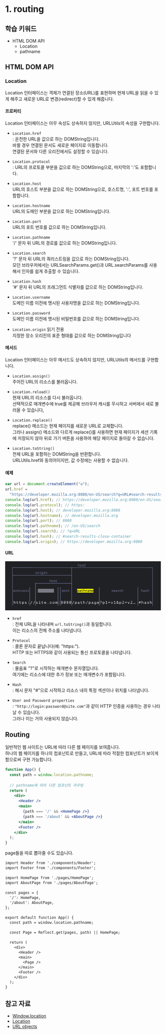 # 1. routing

## 학습 키워드

- HTML DOM API
  - Location
  - pathname

## HTML DOM API

### Location

Location 인터페이스는 객체가 연결된 장소(URL)를 표현하며 현재 URL을 읽을 수 있게 해주고 새로운 URL로 변경(redirect)할 수 있게 해줍니다.

#### 프로퍼티

Location 인터페이스는 아무 속성도 상속하지 않지만, URLUtils의 속성을 구현합니다.

- `Location.href`\
: 온전한 URL을 값으로 하는 DOMString입니다.\
바뀔 경우 연결된 문서도 새로운 페이지로 이동합니다.\
연결된 문서와 다른 오리진에서도 설정할 수 있습니다.

- `Location.protocol`\
: URL의 프로토콜 부분을 값으로 하는 DOMString으로, 마지막의 ':'도 포함합니다.

- `Location.host`\
URL의 호스트 부분을 값으로 하는 DOMString으로, 호스트명, ':', 포트 번호를 포함합니다.

- `Location.hostname`\
URL의 도메인 부분을 값으로 하는 DOMString입니다.

- `Location.port`\
URL의 포트 번호를 값으로 하는 DOMString입니다.

- `Location.pathname`\
'/' 문자 뒤 URL의 경로를 값으로 하는 DOMString입니다.

- `Location.search`\
'?' 문자 뒤 URL의 쿼리스트링을 값으로 하는 DOMString입니다.\
모던 브라우저에서는 URLSearchParams.get()과 URL.searchParams를 사용해서 인자를 쉽게 추출할 수 있습니다.

- `Location.hash`\
'#' 문자 뒤 URL의 프래그먼트 식별자를 값으로 하는 DOMString입니다.

- `Location.username`\
도메인 이름 이전에 명시된 사용자명을 값으로 하는 DOMString입니다.

- `Location.password`\
도메인 이름 이전에 명시된 비밀번호를 값으로 하는 DOMString입니다.

- `Location.origin` 읽기 전용\
지정한 장소 오리진의 표준 형태를 값으로 하는 DOMString입니다

#### 메서드

Location 인터페이스는 아무 메서드도 상속하지 않지만, URLUtils의 메서드를 구현합니다.

- `Location.assign()`\
주어진 URL의 리소스를 불러옵니다.

- `Location.reload()`\
현재 URL의 리소스를 다시 불러옵니다.\
선택적으로 매개변수에 true를 제공해 브라우저 캐시를 무시하고 서버에서 새로 불러올 수 있습니다,

- `Location.replace()`\
replace() 메소드는 현재 페이지를 새로운 URL로 교체합니다.\
그러나 assign() 메소드와 다르게 replace()를 사용하면 현재 페이지가 세션 기록에 저장되지 않아 뒤로 가기 버튼을 사용하여 해당 페이지로 돌아갈 수 없습니다.

- `Location.toString()`\
전체 URL을 포함하는 DOMString을 반환합니다.\
URLUtils.href와 동의어이지만, 값 수정에는 사용할 수 없습니다.

#### 예제

```jsx
var url = document.createElement("a");
url.href =
  "https://developer.mozilla.org:8080/en-US/search?q=URL#search-results-close-container";
console.log(url.href); // https://developer.mozilla.org:8080/en-US/search?q=URL#search-results-close-container
console.log(url.protocol); // https:
console.log(url.host); // developer.mozilla.org:8080
console.log(url.hostname); // developer.mozilla.org
console.log(url.port); // 8080
console.log(url.pathname); // /en-US/search
console.log(url.search); // ?q=URL
console.log(url.hash); // #search-results-close-container
console.log(url.origin); // https://developer.mozilla.org:8080
```

#### URL

![url-cheatsheet](./img/url-cheatsheet.png)

- `href`\
: 전체 URL을 나타내며 `url.toString()`과 동일합니다.\
이는 리소스의 전체 주소를 나타냅니다.

- `Protocol`\
: 콜론 문자로 끝납니다(예: "https:").\
HTTP 또는 HTTPS와 같이 사용되는 통신 프로토콜을 나타냅니다.

- `Search`\
: 물음표 "?"로 시작하는 매개변수 문자열입니다.\
여기에는 리소스에 대한 추가 정보 또는 매개변수가 포함됩니다.

- `Hash`\
: 해시 문자 "#"으로 시작하고 리소스 내의 특정 섹션이나 위치를 나타냅니다.

- `User and Password properties`\
: `"http://login:password@site.com"`과 같이 HTTP 인증을 사용하는 경우 나타날 수 있습니다.\
그러나 이는 거의 사용되지 않습니다.

## Routing

일반적인 웹 사이트는 URL에 따라 다른 웹 페이지를 보여줍니다.\
하나의 웹 페이지를 하나의 컴포넌트로 만들고, URL에 따라 적절한 컴포넌트가 보이게 함으로써 구현 가능합니다.

```jsx
function App() {
  const path = window.location.pathname;

  // pathname에 따라 다른 컴포넌트 라우팅
  return (
    <div>
      <Header />
      <main>
        {path === '/' && <HomePage />}
        {path === '/about' && <AboutPage />}
      </main>
      <Footer />
    </div>
  );
}
```

page들을 따로 뽑아줄 수도 있습니다.

```tsx
import Header from './components/Header';
import Footer from './components/Footer';

import HomePage from './pages/HomePage';
import AboutPage from './pages/AboutPage';

const pages = {
  '/': HomePage,
  '/about': AboutPage,
};

export default function App() {
  const path = window.location.pathname;

  const Page = Reflect.get(pages, path) || HomePage;

  return (
    <div>
      <Header />
      <main>
        <Page />
      </main>
      <Footer />
    </div>
  );
}
```

## 참고 자료

- [Window.location](https://developer.mozilla.org/ko/docs/Web/API/Window/location)
- [Location](https://developer.mozilla.org/ko/docs/Web/API/Location)
- [URL objects](https://ko.javascript.info/url)
